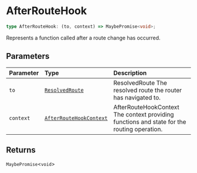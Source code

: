 # AfterRouteHook

```ts
type AfterRouteHook: (to, context) => MaybePromise<void>;
```

Represents a function called after a route change has occurred.

## Parameters

| Parameter | Type | Description |
| :------ | :------ | :------ |
| `to` | [`ResolvedRoute`](/api/types/ResolvedRoute) | ResolvedRoute The resolved route the router has navigated to. |
| `context` | [`AfterRouteHookContext`](/api/types/AfterRouteHookContext) | AfterRouteHookContext The context providing functions and state for the routing operation. |

## Returns

`MaybePromise`\<`void`\>
